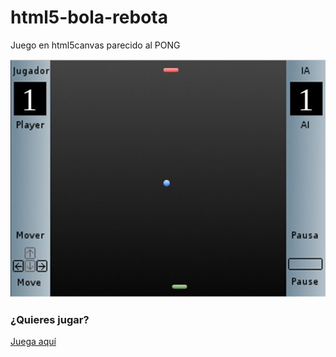 html5-bola-rebota
=================

Juego en html5canvas parecido al PONG

<img src="screenshot-bola-rebota.jpg" style="border:0;">

### ¿Quieres jugar?

[Juega aquí](http://enjoy-games.github.io/html5-bola-rebota/)
